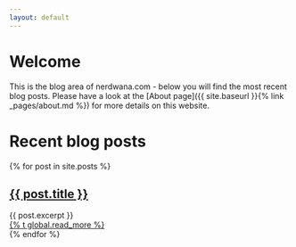 ```yaml
---
layout: default
---
```


<h1 class="content-subhead">Welcome</h1>
This is the blog area of nerdwana.com - below you will find the most recent
blog posts. Please have a look at the [About page]({{ site.baseurl }}{% link _pages/about.md %}) for more details on this website.

<h1 class="content-subhead">Recent blog posts</h1>
<div class="posts">
  {% for post in site.posts %}
    <article class="post">
      <h2 class="post-title"><a href="{{ site.baseurl }}{{ post.url }}">{{ post.title }}</a></h2>
      <div class="content">
        {{ post.excerpt }}
      </div>
      <a href="{{ site.baseurl }}{{ post.url }}" class="read-more">{% t global.read_more %}</a>
    </article>
  {% endfor %}
</div>
